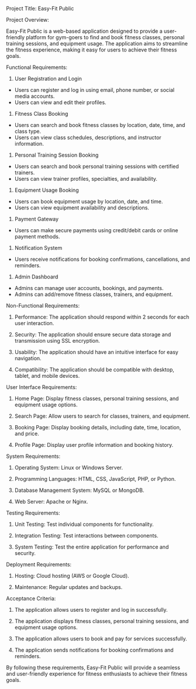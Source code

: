 Project Title: Easy-Fit Public

Project Overview:

Easy-Fit Public is a web-based application designed to provide a user-friendly platform for gym-goers to find and book fitness classes, personal training sessions, and equipment usage. The application aims to streamline the fitness experience, making it easy for users to achieve their fitness goals.

Functional Requirements:

1. User Registration and Login

- Users can register and log in using email, phone number, or social media accounts.
- Users can view and edit their profiles.

1. Fitness Class Booking

- Users can search and book fitness classes by location, date, time, and class type.
- Users can view class schedules, descriptions, and instructor information.

1. Personal Training Session Booking

- Users can search and book personal training sessions with certified trainers.
- Users can view trainer profiles, specialties, and availability.

1. Equipment Usage Booking

- Users can book equipment usage by location, date, and time.
- Users can view equipment availability and descriptions.

1. Payment Gateway

- Users can make secure payments using credit/debit cards or online payment methods.

1. Notification System

- Users receive notifications for booking confirmations, cancellations, and reminders.

1. Admin Dashboard

- Admins can manage user accounts, bookings, and payments.
- Admins can add/remove fitness classes, trainers, and equipment.

Non-Functional Requirements:

1. Performance: The application should respond within 2 seconds for each user interaction.

2. Security: The application should ensure secure data storage and transmission using SSL encryption.

3. Usability: The application should have an intuitive interface for easy navigation.

4. Compatibility: The application should be compatible with desktop, tablet, and mobile devices.

User Interface Requirements:

1. Home Page: Display fitness classes, personal training sessions, and equipment usage options.

2. Search Page: Allow users to search for classes, trainers, and equipment.

3. Booking Page: Display booking details, including date, time, location, and price.

4. Profile Page: Display user profile information and booking history.

System Requirements:

1. Operating System: Linux or Windows Server.

2. Programming Languages: HTML, CSS, JavaScript, PHP, or Python.

3. Database Management System: MySQL or MongoDB.

4. Web Server: Apache or Nginx.

Testing Requirements:

1. Unit Testing: Test individual components for functionality.

2. Integration Testing: Test interactions between components.

3. System Testing: Test the entire application for performance and security.

Deployment Requirements:

1. Hosting: Cloud hosting (AWS or Google Cloud).

2. Maintenance: Regular updates and backups.

Acceptance Criteria:

1. The application allows users to register and log in successfully.

2. The application displays fitness classes, personal training sessions, and equipment usage options.

3. The application allows users to book and pay for services successfully.

4. The application sends notifications for booking confirmations and reminders.

By following these requirements, Easy-Fit Public will provide a seamless and user-friendly experience for fitness enthusiasts to achieve their fitness goals.
